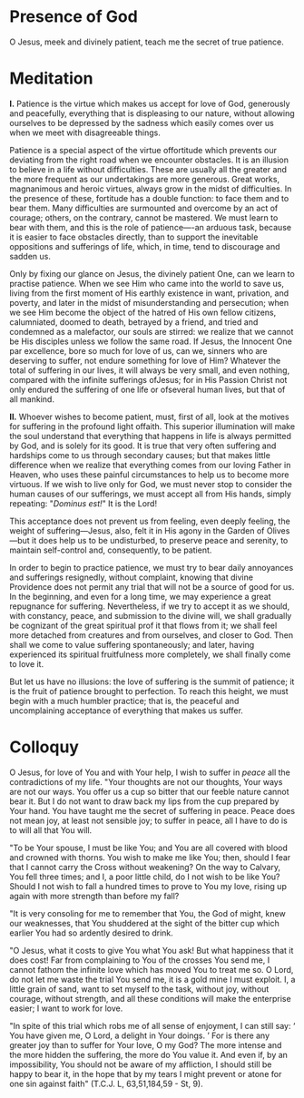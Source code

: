 # Presence of God

O Jesus, meek and divinely patient, teach me the secret of true patience.

# Meditation

**I.** Patience is the virtue which makes us accept for love of God, generously and peacefully, everything that is displeasing to our nature, without allowing ourselves to be depressed by the sadness which easily comes over us when we meet with disagreeable things.

Patience is a special aspect of the virtue offortitude which prevents our deviating from the right road when we encounter obstacles. It is an illusion to believe in a life without difficulties. These are usually all the greater and the more frequent as our undertakings are more generous. Great works, magnanimous and heroic virtues, always grow in the midst of difficulties. In the presence of these, fortitude has a double function: to face them and to bear them. Many difficulties are surmounted and overcome by an act of courage; others, on the contrary, cannot be mastered. We must learn to bear with them, and this is the role of patience—-an arduous task, because it is easier to face obstacles directly, than to support the inevitable oppositions and sufferings of life, which, in time, tend to discourage and sadden us.

Only by fixing our glance on Jesus, the divinely patient One, can we learn to practise patience. When we see Him who came into the world to save us, living from the first moment of His earthly existence in want, privation, and poverty, and later in the midst of misunderstanding and persecution; when we see Him become the object of the hatred of His own fellow citizens, calumniated, doomed to death, betrayed by a friend, and tried and condemned as a malefactor, our souls are stirred: we realize that we cannot be His disciples unless we follow the same road. If Jesus, the Innocent One par excellence, bore so much for love of us, can we, sinners who are deserving to suffer, not endure something for love of Him? Whatever the total of suffering in our lives, it will always be very small, and even nothing, compared with the infinite sufferings ofJesus; for in His Passion Christ not only endured the suffering of one life or ofseveral human lives, but that of all mankind.

**II.** Whoever wishes to become patient, must, first of all, look at the motives for suffering in the profound light offaith. This superior illumination will make the soul understand that everything that happens in life is always permitted by God, and is solely for its good. It is true that very often suffering and hardships come to us through secondary causes; but that makes little difference when we realize that everything comes from our loving Father in Heaven, who uses these painful circumstances to help us to become more virtuous. If we wish to live only for God, we must never stop to consider the human causes of our sufferings, we must accept all from His hands, simply repeating: "*Dominus est!*" It is the Lord!

This acceptance does not prevent us from feeling, even deeply feeling, the weight of suffering—Jesus, also, felt it in His agony in the Garden of Olives—but it does help us to be undisturbed, to preserve peace and serenity, to maintain self-control and, consequently, to be patient.

In order to begin to practice patience, we must try to bear daily annoyances and sufferings resignedly, without complaint, knowing that divine Providence does not permit any trial that will not be a source of good for us. In the beginning, and even for a long time, we may experience a great repugnance for suffering. Nevertheless, if we try to accept it as we should, with constancy, peace, and submission to the divine will, we shall gradually be cognizant of the great spiritual prof it that flows from it; we shall feel more detached from creatures and from ourselves, and closer to God. Then shall we come to value suffering spontaneously; and later, having experienced its spiritual fruitfulness more completely, we shall finally come to love it.

But let us have no illusions: the love of suffering is the summit of patience; it is the fruit of patience brought to perfection. To reach this height, we must begin with a much humbler practice; that is, the peaceful and uncomplaining acceptance of everything that makes us suffer.

# Colloquy

O Jesus, for love of You and with Your help, I wish to suffer in *peace* all the contradictions of my life. "Your thoughts are not our thoughts, Your ways are not our ways. You offer us a cup so bitter that our feeble nature cannot bear it. But I do not want to draw back my lips from the cup prepared by Your hand. You have taught me the secret of suffering in peace. Peace does not mean joy, at least not sensible joy; to suffer in peace, all I have to do is to will all that You will.

"To be Your spouse, I must be like You; and You are all covered with blood and crowned with thorns. You wish to make me like You; then, should I fear that I cannot carry the Cross without weakening? On the way to Calvary, You fell three times; and I, a poor little child, do I not wish to be like You? Should I not wish to fall a hundred times to prove to You my love, rising up again with more strength than before my fall?

"It is very consoling for me to remember that You, the God of might, knew our weaknesses, that You shuddered at the sight of the bitter cup which earlier You had so ardently desired to drink.

"O Jesus, what it costs to give You what You ask! But what happiness that it does cost! Far from complaining to You of the crosses You send me, I cannot fathom the infinite love which has moved You to treat me so. O Lord, do not let me waste the trial You send me, it is a gold mine I must exploit. I, a little grain of sand, want to set myself to the task, without joy, without courage, without strength, and all these conditions will make the enterprise easier; I want to work for love.

"In spite of this trial which robs me of all sense of enjoyment, I can still say: ‘ You have given me, O Lord, a delight in Your doings. ’ For is there any greater joy than to suffer for Your love, O my God? The more intense and the more hidden the suffering, the more do You value it. And even if, by an impossibility, You should not be aware of my affliction, I should still be happy to bear it, in the hope that by my tears I might prevent or atone for one sin against faith" (T.C.J. L, 63,51,184,59 - St, 9).
